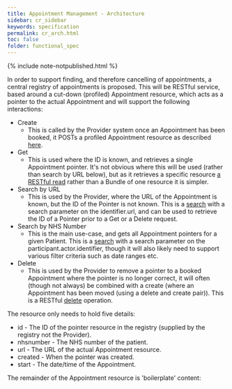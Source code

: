 ```yaml
---
title: Appointment Management - Architecture
sidebar: cr_sidebar
keywords: specification
permalink: cr_arch.html
toc: false
folder: functional_spec
---
```


{% include note-notpublished.html %}

In order to support finding, and therefore cancelling of appointments, a central registry of appointments is proposed. This will be RESTful service, based around a cut-down (profiled) Appointment resource, which acts as a pointer to the actual Appointment and will support the following interactions:

* Create
  * This is called by the Provider system once an Appointment has been booked, it POSTs a profiled Appointment resource as described <a href="https://www.hl7.org/fhir/stu3/http.html#create" target="_blank">here</a>.
* Get
  * This is used where the ID is known, and retrieves a single Appointment pointer. It's not obvious where this will be used (rather than search by URL below), but as it retrieves a specific resource <a href="https://www.hl7.org/fhir/stu3/http.html#read" target="_blank">a RESTful read</a> rather than a Bundle of one resource it is simpler.
* Search by URL
  * This is used by the Provider, where the URL of the Appointment is known, but the ID of the Pointer is not known. This is a <a href="https://www.hl7.org/fhir/stu3/http.html#search" target="_blank">search</a> with a search parameter on the identifier.url, and can be used to retrieve the ID of a Pointer prior to a Get or a Delete request.
* Search by NHS Number
  * This is the main use-case, and gets all Appointment pointers for a given Patient. This is a <a href="https://www.hl7.org/fhir/stu3/http.html#search" target="_blank">search</a> with a search parameter on the participant.actor.identifier, though it will also likely need to support various filter criteria such as date ranges etc.
* Delete
  * This is used by the Provider to remove a pointer to a booked Appointment where the pointer is no longer correct, it will often (though not always) be combined with a create (where an Appointment has been moved (using a delete and create pair)). This is a RESTful <a href="https://www.hl7.org/fhir/stu3/http.html#delete" target="_blank">delete</a> operation.

The resource only needs to hold five details:

* id - The ID of the pointer resource in the registry (supplied by the registry not the Provider).
* nhsnumber - The NHS number of the patient.
* url - The URL of the actual Appointment resource.
* created - When the pointer was created.
* start - The date/time of the Appointment.

The remainder of the Appointment resource is 'boilerplate' content:
